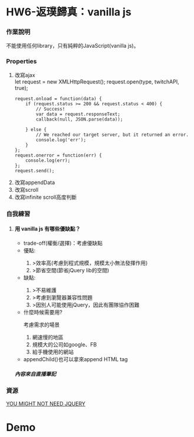<h1>HW6-返璞歸真：vanilla js</h1>
<h3>作業說明</h3>
<p>不能使用任何library，只有純粹的JavaScript(vanilla js)。</p>
<h3>Properties</h3>
<p>
<ol>
<li>改寫ajax</li>
    let request = new XMLHttpRequest();
    request.open(type, twitchAPI, true);

    request.onload = function(data) {
        if (request.status >= 200 && request.status < 400) {
            // Success!
            var data = request.responseText;
            callback(null, JSON.parse(data));

        } else {
            // We reached our target server, but it returned an error.
            console.log('err');
        }
    };
    request.onerror = function(err) {
        console.log(err);
    };
    request.send();
<li>改寫appendData</li>
<li>改寫scroll</li>
<li>改寫infinite scroll高度判斷</li>
</ol>
</p>
<h3>自我練習</h3>
<ol>
<li><h4>用 vanilla js 有哪些優缺點？</h4></li>
<p>
<ul>
<li>trade-off(權衡/選擇)：考慮優缺點</li>
<li>優點:<br></li>
  <ol>
  <li>>效率高(考慮到程式規模，規模太小無法發揮作用)</li>
  <li>>節省空間(節省jQuery lib的空間)</li>
  </ol>
<li>缺點:<br></li>
  <ol>
  <li>>不易維護</li>
  <li>>考慮到瀏覽器兼容性問題</li>
  <li>>因別人可能使用jQuery，因此有團隊協作困難</li>
  </ol>
  <li>什麼時候需要用?</li>
  <p>考慮需求的場景</p>
    <ol>
      <li>網速慢的地區</li>
      <li>規模大的公司如google、FB</li>
      <li>給手機使用的網站</li>
    </ol>
   <li>appendChild()也可以拿來append HTML tag</li>
</ul>
</p>
<h5>內容來自直播筆記</h5>
</ol>
<h3>資源</h3>
<a href='http://youmightnotneedjquery.com/'>YOU MIGHT NOT NEED JQUERY</a>
<h1>Demo</h1>
<p></p>

